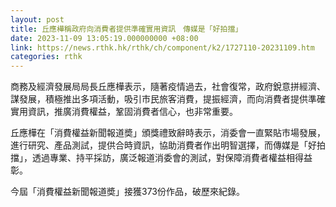 ```yaml
---
layout: post
title: 丘應樺稱政府向消費者提供準確實用資訊　傳媒是「好拍擋」
date: 2023-11-09 13:05:19.000000000 +08:00
link: https://news.rthk.hk/rthk/ch/component/k2/1727110-20231109.htm
categories: rthk
---
```


商務及經濟發展局局長丘應樺表示，隨著疫情過去，社會復常，政府銳意拼經濟、謀發展，積極推出多項活動，吸引巿民旅客消費，提振經濟，而向消費者提供準確實用資訊，推廣消費權益，鞏固消費者信心，也非常重要。

丘應樺在「消費權益新聞報道奬」頒獎禮致辭時表示，消委會一直緊貼巿場發展，進行研究、產品測試，提供合時資訊，協助消費者作出明智選擇，而傳媒是「好拍擋」，透過專業、持平採訪，廣泛報道消委會的測試，對保障消費者權益相得益彰。

今屆「消費權益新聞報道奬」接獲373份作品，破歷來紀錄。
